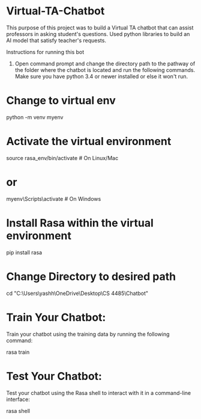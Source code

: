 # Virtual-TA-Chatbot
This purpose of this project was to build a Virtual TA chatbot that can assist professors in asking student's questions. Used python libraries to build an AI model that satisfy teacher's requests.



Instructions for running this bot
1. Open command prompt and change the directory path to the pathway of the folder where the chatbot is located and run the following commands. Make sure you have python 3.4 or newer installed or else it won't run.

# Change to virtual env
python -m venv myenv

# Activate the virtual environment
source rasa_env/bin/activate  # On Linux/Mac
# or
myenv\Scripts\activate     # On Windows

# Install Rasa within the virtual environment
pip install rasa

# Change Directory to desired path
cd "C:\Users\yashh\OneDrive\Desktop\CS 4485\Chatbot"


# Train Your Chatbot:
Train your chatbot using the training data by running the following command:

rasa train

# Test Your Chatbot:
Test your chatbot using the Rasa shell to interact with it in a command-line interface:

rasa shell
